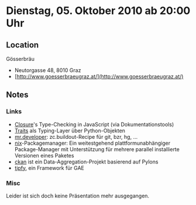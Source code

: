 # Dienstag, 05. Oktober 2010 ab 20:00 Uhr

## Location

Gösserbräu

- Neutorgasse 48, 8010 Graz
- [http://www.goesserbraeugraz.at/](http://www.goesserbraeugraz.at/)

## Notes

### Links

* [Closure](http://code.google.com/closure/)'s Type-Checking in JavaScript (via Dokumentationstools)
* [Traits](http://code.enthought.com/projects/traits/) als Typing-Layer über Python-Objekten
* [mr.developer](http://pypi.python.org/pypi/mr.developer): zc.buildout-Recipe für git, bzr, hg, ...
* [nix](http://nixos.org/nix/)-Packagemanager: Ein weitestgehend plattformunabhängiger Package-Manager mit Unterstützung für mehrere parallel installierte Versionen eines Paketes
* [ckan](http://ckan.net) ist ein Data-Aggregation-Projekt basierend auf Pylons
* [tipfy](http://www.tipfy.org/), ein Framework für GAE

### Misc

Leider ist sich doch keine Präsentation mehr ausgegangen.

